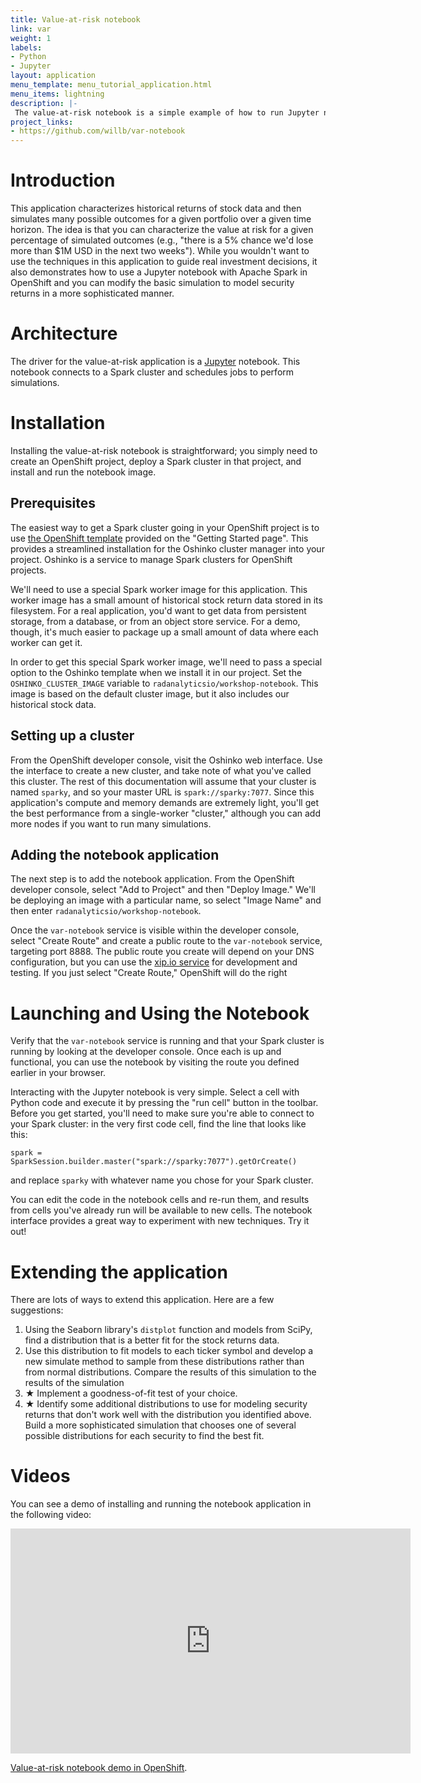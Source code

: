 ```yaml
---
title: Value-at-risk notebook
link: var
weight: 1
labels:
- Python
- Jupyter
layout: application
menu_template: menu_tutorial_application.html
menu_items: lightning
description: |-
 The value-at-risk notebook is a simple example of how to run Jupyter notebooks on OpenShift, Monte Carlo simulations in Spark, and how to interactively explore data to find better ways to model it.
project_links:
- https://github.com/willb/var-notebook
---
```


<h1 id="introduction">Introduction</h1>

This application characterizes historical returns of stock data and then
simulates many possible outcomes for a given portfolio over a given time
horizon. The idea is that you can characterize the value at risk for a given
percentage of simulated outcomes (e.g., "there is a 5% chance we'd lose more
than $1M USD in the next two weeks"). While you wouldn't want to use the
techniques in this application to guide real investment decisions, it also
demonstrates how to use a Jupyter notebook with Apache Spark in OpenShift and
you can modify the basic simulation to model security returns in a more
sophisticated manner.

<h1 id="architecture">Architecture</h1>

The driver for the value-at-risk application is a
[Jupyter](http://jupyter.org/) notebook. This notebook connects to a Spark
cluster and schedules jobs to perform simulations.

<h1 id="installation">Installation</h1>

Installing the value-at-risk notebook is straightforward; you simply need to
create an OpenShift project, deploy a Spark cluster in that project, and
install and run the notebook image.

## Prerequisites

The easiest way to get a Spark cluster going in your OpenShift project is to
use [the OpenShift template](https://radanalytics.io/get-started#quickstart-with-oshinko) 
provided on the "Getting Started page".  This provides a streamlined installation for
the Oshinko cluster manager into your project. Oshinko is a service to manage
Spark clusters for OpenShift projects.

We'll need to use a special Spark worker image for this application. This
worker image has a small amount of historical stock return data stored in its
filesystem. For a real application, you'd want to get data from persistent
storage, from a database, or from an object store service. For a demo, though,
it's much easier to package up a small amount of data where each worker can get
it.

In order to get this special Spark worker image, we'll need to pass a special option 
to the Oshinko template when we install it in our project.  Set the `OSHINKO_CLUSTER_IMAGE` 
variable to `radanalyticsio/workshop-notebook`.  This image is based on the default cluster
image, but it also includes our historical stock data.

## Setting up a cluster

From the OpenShift developer console, visit the Oshinko web interface. Use the
interface to create a new cluster, and take note of what you've called this
cluster. The rest of this documentation will assume that your cluster is named
`sparky`, and so your master URL is `spark://sparky:7077`.  Since this application's
compute and memory demands are extremely light, you'll get the best performance from a
single-worker "cluster," although you can add more nodes if you want to run many
simulations.

## Adding the notebook application

The next step is to add the notebook application. From the OpenShift developer
console, select "Add to Project" and then "Deploy Image." We'll be deploying an
image with a particular name, so select "Image Name" and then enter
`radanalyticsio/workshop-notebook`.

Once the `var-notebook` service is visible within the developer console, select
"Create Route" and create a public route to the `var-notebook` service,
targeting port 8888. The public route you create will depend on your DNS
configuration, but you can use the [xip.io
service](https://access.redhat.com/solutions/2141701) for development and
testing.  If you just select "Create Route," OpenShift will do the right 

<h1 id="usage">Launching and Using the Notebook</h1>

Verify that the `var-notebook` service is running and that your Spark cluster
is running by looking at the developer console. Once each is up and functional,
you can use the notebook by visiting the route you defined earlier in your
browser.

Interacting with the Jupyter notebook is very simple. Select a cell with Python
code and execute it by pressing the "run cell" button in the toolbar. Before
you get started, you'll need to make sure you're able to connect to your Spark
cluster: in the very first code cell, find the line that looks like this:

`spark = SparkSession.builder.master("spark://sparky:7077").getOrCreate()`

and replace `sparky` with whatever name you chose for your Spark cluster.

You can edit the code in the notebook cells and re-run them, and results from
cells you've already run will be available to new cells. The notebook interface
provides a great way to experiment with new techniques. Try it out!

<h1 id="expansion">Extending the application</h1>

There are lots of ways to extend this application.  Here are a few suggestions:

1. Using the Seaborn library's `distplot` function and models from SciPy, find
a distribution that is a better fit for the stock returns data.
2. Use this distribution to fit models to each ticker symbol and develop a new
simulate method to sample from these distributions rather than from normal
distributions. Compare the results of this simulation to the results of the
simulation 
3. ★ Implement a goodness-of-fit test of your choice. 
4. ★ Identify some additional distributions to use for modeling security
returns that don't work well with the distribution you identified above. Build
a more sophisticated simulation that chooses one of several possible
distributions for each security to find the best fit.

<h1 id="videos">Videos</h1>

You can see a demo of installing and running the notebook application in the
following video:

<iframe src="https://player.vimeo.com/video/194528216" width="640" height="360" frameborder="0" webkitallowfullscreen mozallowfullscreen allowfullscreen></iframe>
<p><a href="https://vimeo.com/194528216">Value-at-risk notebook demo in OpenShift</a>.</p>
